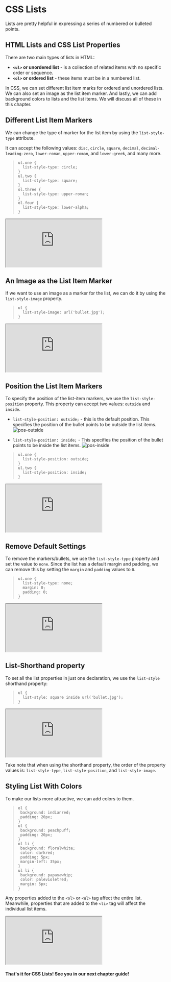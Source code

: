 # CSS Lists

Lists are pretty helpful in expressing a series of numbered or bulleted points.


## HTML Lists and CSS List Properties
There are two main types of lists in HTML:
- **`<ul>` or unordered list** - is a collection of related items with no specific order or sequence.
- **`<ol>` or ordered list** - these items must be in a numbered list. 

In CSS, we can set different list item marks for ordered and unordered lists. We can also set an image as the list item marker. And lastly, we can add background colors to lists and the list items. We will discuss all of these in this chapter.
  
## Different List Item Markers
We can change the type of marker for the list item by using the `list-style-type` attribute. 

It can accept the following values: `disc`, `circle`, `square`, `decimal`, `decimal-leading-zero`, `lower-roman`, `upper-roman`, and `lower-greek`, and many more. 

>```
> ul.one {
>   list-style-type: circle;
> }
> ul.two {
>   list-style-type: square;
> }
> ol.three {
>   list-style-type: upper-roman;
> }
> ol.four {
>   list-style-type: lower-alpha;
> }
>```
<iframe src="https://replit.com/@PauleenGregana/CSS-Lists-Sample-1?lite=true"></iframe> 

## An Image as the List Item Marker
If we want to use an image as a marker for the list, we can do it by using the `list-style-image` property.

>```
> ul {
>   list-style-image: url('bullet.jpg');
> }
>```

<iframe src="https://replit.com/@PauleenGregana/CSS-Lists-Sample-2?lite=true"></iframe> 

## Position the List Item Markers 
To specify the position of the list-item markers, we use the `list-style-position` property. This property can accept two values: `outside` and `inside`. 

- `list-style-position: outside;` - this is the default position. This specifies the position of the bullet points to be outside the list items.
  ![pos-outside](https://i.imgur.com/xknPrMs.png)

- `list-style-position: inside;` -  This specifies the position of the bullet points to be inside the list items. 
![pos-inside](https://i.imgur.com/waRKEuw.png)
>```
>ul.one {
>   list-style-position: outside;
>}
>ul.two {
>   list-style-position: inside;
>}
>```
<iframe src="https://replit.com/@PauleenGregana/CSS-Lists-Sample-3?lite=true"></iframe> 

## Remove Default Settings
To remove the markers/bullets, we use the `list-style-type` property and set the value to `none`. Since the list has a default margin and padding, we can remove this by setting the `margin` and `padding` values to `0`. 
>```
> ul.one {
>   list-style-type: none;
>   margin: 0;
>   padding: 0;
> }
>```
<iframe src="https://replit.com/@PauleenGregana/CSS-Lists-Sample-4?lite=true"></iframe> 

## List-Shorthand property
To set all the list properties in just one declaration, we use the `list-style` shorthand property:
>```
> ul {
>   list-style: square inside url('bullet.jpg');
> }
>```
<iframe src="https://replit.com/@PauleenGregana/CSS-Lists-Sample-5?lite=true"></iframe> 

Take note that when using the shorthand property, the order of the property values is: `list-style-type`, `list-style-position`, and `list-style-image`.

## Styling List With Colors 
To make our lists more attractive, we can add colors to them. 
>```
>ol {
>  background: indianred;
>  padding: 20px;
>}
>ul {
>  background: peachpuff;
>  padding: 20px;
>}
>ol li {
>  background: floralwhite;
>  color: darkred;
>  padding: 5px;
>  margin-left: 35px;
>}
>ul li {
>  background: papayawhip;
>  color: palevioletred;
>  margin: 5px;
>}
>```
Any properties added to the `<ol>` or `<ul>` tag affect the entire list. Meanwhile, properties that are added to the `<li>` tag will affect the individual list items. 

<iframe src="https://replit.com/@PauleenGregana/CSS-Lists-Sample-6?lite=true"></iframe> 

#### That's it for CSS Lists! See you in our next chapter guide!
